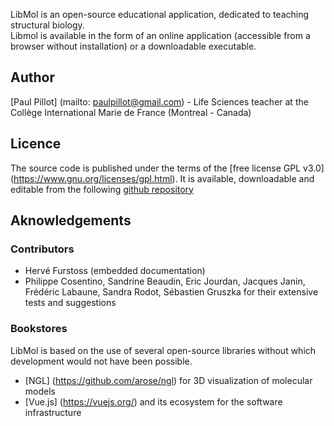 LibMol is an open-source educational application, dedicated to teaching structural biology.  
Libmol is available in the form of an online application (accessible from a browser without installation) or a downloadable executable.

## Author
[Paul Pillot] (mailto: paulpillot@gmail.com) - Life Sciences teacher at the Collège International Marie de France (Montreal - Canada)


## Licence
The source code is published under the terms of the [free license GPL v3.0] (https://www.gnu.org/licenses/gpl.html). It is available, downloadable and editable from the following [github repository](https://github.com/ppillot/libmol)

## Aknowledgements
### Contributors
- Hervé Furstoss (embedded documentation)
- Philippe Cosentino, Sandrine Beaudin, Eric Jourdan, Jacques Janin, Frédéric Labaune, Sandra Rodot, Sébastien Gruszka for their extensive tests and suggestions

### Bookstores
LibMol is based on the use of several open-source libraries without which development would not have been possible.
- [NGL] (https://github.com/arose/ngl) for 3D visualization of molecular models
- [Vue.js] (https://vuejs.org/) and its ecosystem for the software infrastructure
